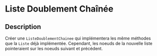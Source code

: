# Liste Doublement Chaînée

## Description
Créer une `ListeDoublementChainee` qui implémentera les même méthodes que la `Liste` déjà implémentée.  Cependant, les noeuds de la nouvelle liste pointeraient sur les noeuds suivant et précédent.

